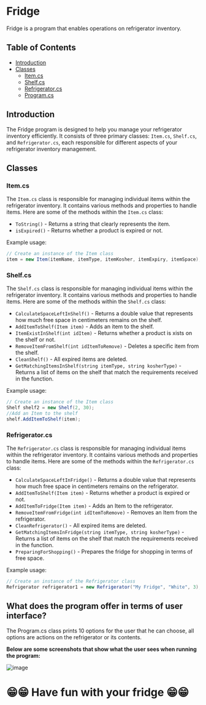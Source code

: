 # Fridge

Fridge is a program that enables operations on refrigerator inventory.

## Table of Contents

- [Introduction](#introduction)
- [Classes](#classes)
  - [Item.cs](#itemcs)
  - [Shelf.cs](#shelfcs)
  - [Refrigerator.cs](#refrigeratorcs)
  - [Program.cs](#programcs)

## Introduction

The Fridge program is designed to help you manage your refrigerator inventory efficiently. It consists of three primary classes: `Item.cs`, `Shelf.cs`, and `Refrigerator.cs`, each responsible for different aspects of your refrigerator inventory management.

## Classes

### Item.cs

The `Item.cs` class is responsible for managing individual items within the refrigerator inventory. It contains various methods and properties to handle items. Here are some of the methods within the `Item.cs` class:

- `ToString()` - Returns a string that clearly represents the item.
- `isExpired()` - Returns whether a product is expired or not.



Example usage:

```csharp
// Create an instance of the Item class
item = new Item(itemName, itemType, itemKosher, itemExpiry, itemSpace);
```


### Shelf.cs

The `Shelf.cs` class is responsible for managing individual items within the refrigerator inventory. It contains various methods and properties to handle items. Here are some of the methods within the `Shelf.cs` class:

- `CalculateSpaceLeftInShelf()` - Returns a double value that represents how much free space in centimeters remains on the shelf.
- `AddItemToShelf(Item item)` - Adds an item to the shelf.
- `ItemExistInShelf(int idItem)` - Returns whether a product is xists on the shelf or not.
- `RemoveItemFromShelf(int idItemToRemove)` - Deletes a specific item from the shelf.
- `CleanShelf()` - All expired items are deleted.
- `GetMatchingItemsInShelf(string itemType, string kosherType)` - Returns a list of items on the shelf that match the requirements received in the function.

Example usage:

```csharp
// Create an instance of the Item class
Shelf shelf2 = new Shelf(2, 30);
//Add an Item to the shelf
shelf.AddItemToShelf(item);
```

### Refrigerator.cs

The `Refrigerator.cs` class is responsible for managing individual items within the refrigerator inventory. It contains various methods and properties to handle items. Here are some of the methods within the `Refrigerator.cs` class:

- `CalculateSpaceLeftInFridge()` - Returns a double value that represents how much free space in centimeters remains on the refrigerator.
- `AddItemToShelf(Item item)` - Returns whether a product is expired or not.
- `AddItemToFridge(Item item)` - Adds an Item to the refrigerator.
- `RemoveItemFromFridge(int idItemToRemove)` - Removes an Item from the refrigerator.
- `CleanRefrigerator()` - All expired items are deleted.
- `GetMatchingItemsInFridge(string itemType, string kosherType)` - Returns a list of items on the shelf that match the requirements received in the function.
- `PreparingForShopping()` - Prepares the fridge for shopping in terms of free space.

Example usage:

```csharp
// Create an instance of the Refrigerator class
Refrigerator refrigerator1 = new Refrigerator("My Fridge", "White", 3);
```
## What does the program offer in terms of user interface?
The Program.cs class prints 10 options for the user that he can choose, all options are actions on the refrigerator or its contents.

**Below are some screenshots that show what the user sees when running the program:**

![image](https://github.com/RivkyKlapholtz/Fridge/assets/129298796/eaf39d32-690b-40c6-8ac8-e30474fb5c8f)




# 😁😁 Have fun with your fridge 😁😁


